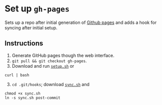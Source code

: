 Set up `gh-pages`
==============

Sets up a repo after initial generation of [Github pages](http://pages.github.com) and adds a hook for syncing after initial setup.

## Instructions

1. Generate GitHub pages though the web interface.
2. `git pull && git checkout gh-pages`.
3. Download and run [`setup.sh`](setup.sh) or
```
curl | bash
```
3. `cd .git/hooks`; download [`sync.sh`](sync.sh) and
```
chmod +x sync.sh
ln -s sync.sh post-commit
```
